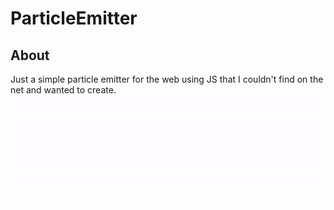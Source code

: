 # ParticleEmitter
## About
Just a simple particle emitter for the web using JS that I couldn't find on the net and wanted to create.
![](exampleParticles.gif)
